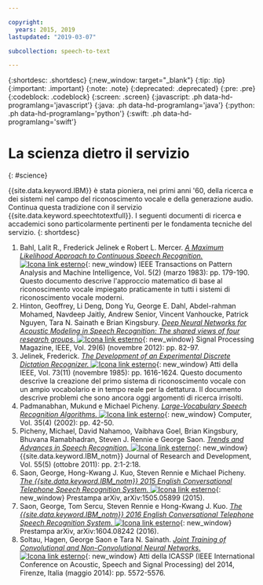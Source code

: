 ```yaml
---

copyright:
  years: 2015, 2019
lastupdated: "2019-03-07"

subcollection: speech-to-text

---
```


{:shortdesc: .shortdesc}
{:new_window: target="_blank"}
{:tip: .tip}
{:important: .important}
{:note: .note}
{:deprecated: .deprecated}
{:pre: .pre}
{:codeblock: .codeblock}
{:screen: .screen}
{:javascript: .ph data-hd-programlang='javascript'}
{:java: .ph data-hd-programlang='java'}
{:python: .ph data-hd-programlang='python'}
{:swift: .ph data-hd-programlang='swift'}

# La scienza dietro il servizio
{: #science}

{{site.data.keyword.IBM}} è stata pioniera, nei primi anni '60, della ricerca e dei sistemi nel campo del riconoscimento vocale e della generazione audio. Continua questa tradizione con il servizio {{site.data.keyword.speechtotextfull}}. I seguenti documenti di ricerca e accademici sono particolarmente pertinenti per le fondamenta tecniche del servizio.
{: shortdesc}

1.  Bahl, Lalit R., Frederick Jelinek e Robert L. Mercer. [*A Maximum Likelihood Approach to Continuous Speech Recognition.* ![Icona link esterno](../../icons/launch-glyph.svg "Icona link esterno")](http://ieeexplore.ieee.org/xpl/login.jsp?tp=&arnumber=4767370&url=http%3A%2F%2Fieeexplore.ieee.org%2Fiel5%2F34%2F4767360%2F04767370.pdf%3Farnumber%3D4767370){: new_window} IEEE Transactions on Pattern Analysis and Machine Intelligence, Vol. 5(2) (marzo 1983): pp. 179-190. Questo documento descrive l'approccio matematico di base al riconoscimento vocale impiegato praticamente in tutti i sistemi di riconoscimento vocale moderni.
1.  Hinton, Geoffrey, Li Deng, Dong Yu, George E. Dahl, Abdel-rahman Mohamed, Navdeep Jaitly, Andrew Senior, Vincent Vanhoucke, Patrick Nguyen, Tara N. Sainath e Brian Kingsbury. [*Deep Neural Networks for Acoustic Modeling in Speech Recognition: The shared views of four research groups.* ![Icona link esterno](../../icons/launch-glyph.svg "Icona link esterno")](http://ieeexplore.ieee.org/xpl/articleDetails.jsp?arnumber=6296526){: new_window} Signal Processing Magazine, IEEE, Vol. 29(6) (novembre 2012): pp. 82-97.
1.  Jelinek, Frederick. [*The Development of an Experimental Discrete Dictation Recognizer.* ![Icona link esterno](../../icons/launch-glyph.svg "Icona link esterno")](http://ieeexplore.ieee.org/xpl/login.jsp?tp=&arnumber=1457611&url=http%3A%2F%2Fieeexplore.ieee.org%2Fiel5%2F5%2F31355%2F01457611.pdf%3Farnumber%3D1457611){: new_window} Atti della IEEE, Vol. 73(11) (novembre 1985): pp. 1616-1624. Questo documento descrive la creazione del primo sistema di riconoscimento vocale con un ampio vocabolario e in tempo reale per la dettatura. Il documento descrive problemi che sono ancora oggi argomenti di ricerca irrisolti.
1.  Padmanabhan, Mukund e Michael Picheny. [*Large-Vocabulary Speech Recognition Algorithms.* ![Icona link esterno](../../icons/launch-glyph.svg "Icona link esterno")](http://ieeexplore.ieee.org/xpl/login.jsp?tp=&arnumber=993770&url=http%3A%2F%2Fieeexplore.ieee.org%2Fiel5%2F2%2F21439%2F00993770.pdf%3Farnumber%3D993770){: new_window} Computer, Vol. 35(4) (2002): pp. 42-50.
1.  Picheny, Michael, David Nahamoo, Vaibhava Goel, Brian Kingsbury, Bhuvana Ramabhadran, Steven J. Rennie e George Saon. [*Trends and Advances in Speech Recognition.* ![Icona link esterno](../../icons/launch-glyph.svg "Icona link esterno")](http://ieeexplore.ieee.org/xpl/login.jsp?tp=&arnumber=6032775&url=http%3A%2F%2Fieeexplore.ieee.org%2Fxpls%2Fabs_all.jsp%3Farnumber%3D6032775){: new_window} {{site.data.keyword.IBM_notm}} Journal of Research and Development, Vol. 55(5) (ottobre 2011): pp. 2:1-2:18.
1.  Saon, George, Hong-Kwang J. Kuo, Steven Rennie e Michael Picheny. [*The {{site.data.keyword.IBM_notm}} 2015 English Conversational Telephone Speech Recognition System.* ![Icona link esterno](../../icons/launch-glyph.svg "Icona link esterno")](https://arxiv.org/pdf/1505.05899.pdf){: new_window} Prestampa arXiv, arXiv:1505.05899 (2015).
1.  Saon, George, Tom Sercu, Steven Rennie e Hong-Kwang J. Kuo. [*The {{site.data.keyword.IBM_notm}} 2016 English Conversational Telephone Speech Recognition System.* ![Icona link esterno](../../icons/launch-glyph.svg "Icona link esterno")](https://arxiv.org/pdf/1604.08242v1.pdf){: new_window} Prestampa arXiv, arXiv:1604.08242 (2016).
1.  Soltau, Hagen, George Saon e Tara N. Sainath. [*Joint Training of Convolutional and Non-Convolutional Neural Networks.* ![Icona link esterno](../../icons/launch-glyph.svg "Icona link esterno")](http://ieeexplore.ieee.org/xpl/login.jsp?tp=&arnumber=6854669&url=http%3A%2F%2Fieeexplore.ieee.org%2Fxpls%2Fabs_all.jsp%3Farnumber%3D6854669){: new_window} Atti della ICASSP (IEEE International Conference on Acoustic, Speech and Signal Processing) del 2014, Firenze, Italia (maggio 2014): pp. 5572-5576.
